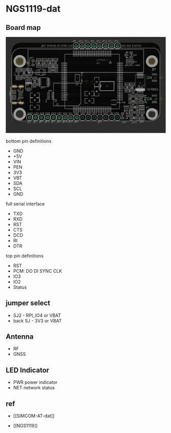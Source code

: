 
# NGS1119-dat 


## Board map 

![](2023-09-14-16-28-37.png)

bottom pin definitions 
- GND
- +5V
- VIN
- PEN
- 3V3
- VBT
- SDA
- SCL
- GND
  
full serial interface  
- TXD
- RXD
- RST
- CTS
- DCD
- RI
- DTR 

top pin definitions 
- RST
- PCM: DO DI SYNC CLK
- IO3
- IO2 
- Status 



## jumper select 

- SJ2 - RPI_IO4 or VBAT 
- back SJ - 3V3 or VBAT 


## Antenna 

- RF
- GNSS

## LED Indicator 

- PWR power indicator 
- NET network status 


## ref 

- [[SIMCOM-AT-dat]]

- [[NGS1119]]

